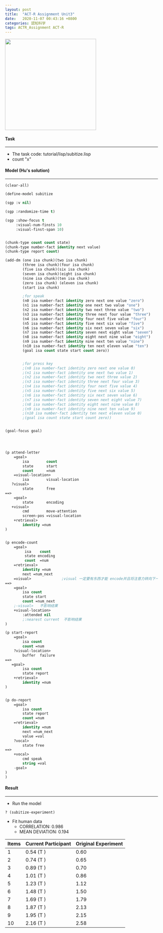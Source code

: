 ```yaml
---
layout: post
title:  "ACT-R Assignment Unit3"
date:   2020-11-07 00:43:16 +0800
categories: 認知科学
tags: ACTR_Assignment ACT-R
---
```

<img src="{{site.baseurl}}/assets/figs/post-20-11-07/result.png" width="300px">


#### Task
___
- The task code: tutorial/lisp/subitize.lisp
- count "x"


#### Model (Hu's solution)
___
```lisp
(clear-all)

(define-model subitize

(sgp :v nil)

(sgp :randomize-time t)

(sgp :show-focus t
     :visual-num-finsts 10
     :visual-finst-span 10)


(chunk-type count count state)
(chunk-type number-fact identity next value)
(chunk-type report count)

(add-dm (one isa chunk)(two isa chunk)
        (three isa chunk)(four isa chunk)
        (five isa chunk)(six isa chunk)
        (seven isa chunk)(eight isa chunk)
        (nine isa chunk)(ten isa chunk)
        (zero isa chunk) (eleven isa chunk)
        (start isa chunk)

        ;for speak
        (n0 isa number-fact identity zero next one value "zero")
        (n1 isa number-fact identity one next two value "one")
        (n2 isa number-fact identity two next three value "two")
        (n3 isa number-fact identity three next four value "three")
        (n4 isa number-fact identity four next five value "four")
        (n5 isa number-fact identity five next six value "five")
        (n6 isa number-fact identity six next seven value "six")
        (n7 isa number-fact identity seven next eight value "seven")
        (n8 isa number-fact identity eight next nine value "eight")
        (n9 isa number-fact identity nine next ten value "nine")
        (n10 isa number-fact identity ten next eleven value "ten")
        (goal isa count state start count zero))


        ;for press key
        ;(n0 isa number-fact identity zero next one value 0)
        ;(n1 isa number-fact identity one next two value 1)
        ;(n2 isa number-fact identity two next three value 2)
        ;(n3 isa number-fact identity three next four value 3)
        ;(n4 isa number-fact identity four next five value 4)
        ;(n5 isa number-fact identity five next six value 5)
        ;(n6 isa number-fact identity six next seven value 6)
        ;(n7 isa number-fact identity seven next eight value 7)
        ;(n8 isa number-fact identity eight next nine value 8)
        ;(n9 isa number-fact identity nine next ten value 9)
        ;(n10 isa number-fact identity ten next eleven value 0)
        ;(goal isa count state start count zero))


(goal-focus goal)




(p attend-letter
    =goal>
        isa        count
        state      start
        count      =num
    =visual-location>
        isa        visual-location
   ?visual>
        state      free
==>
    =goal>
        state      encoding
   +visual>
        cmd        move-attention
        screen-pos =visual-location
    +retrieval>
        identity =num
)


(p encode-count
    =goal>
         isa    count
         state encoding
         count  =num
    =retrieval>
        identity =num
        next =num_next
    =visual>              ;visual 一定要有东西才能 encode并且将注意力转向下一个目标 如果没有这一条，将会重复计数
==>
    =goal>
        isa count
        state start
        count =num_next
    ;-visual>   不影响结果
    +visual-location>
        :attended nil
        ;:nearest current  不影响结果
)

(p start-report
    =goal>
        isa count
        count =num
    ?visual-location>
        buffer  failure
==>
   =goal>
        isa count
        state report
    +retrieval>
        identity =num
)


(p do-report
    =goal>
        isa count
        state report
        count =num
    =retrieval>
        identity =num
        next =num_next
        value =val
    ?vocal>
        state free
==>
    +vocal>
        cmd speak
        string =val
    -goal>
)
)
```
#### Result
___
- Run the model
```console
? (subitize-experiment)
```
- Fit human data
  - CORRELATION:  0.986
  - MEAN DEVIATION:  0.194

|  Items |  Current Participant | Original Experiment  |
| ---- | ---- |---- |
|  1    |     0.54  (T  )        |       0.60
|    2   |      0.74  (T  )      |       0.65
|    3   |      0.89  (T  )      |       0.70
|    4    |     1.01  (T  )      |       0.86
|    5     |    1.23  (T  )      |       1.12
|    6      |   1.48  (T  )      |       1.50
|    7       |  1.69  (T  )      |       1.79
|    8  |       1.87  (T  )      |       2.13
|    9   |      1.95  (T  )      |       2.15
|  	 10   |      2.16  (T  )     |       2.58
